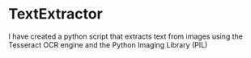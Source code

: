 # TextExtractor
I have created a python script that  extracts text from images using the Tesseract OCR engine and the Python Imaging Library (PIL)
